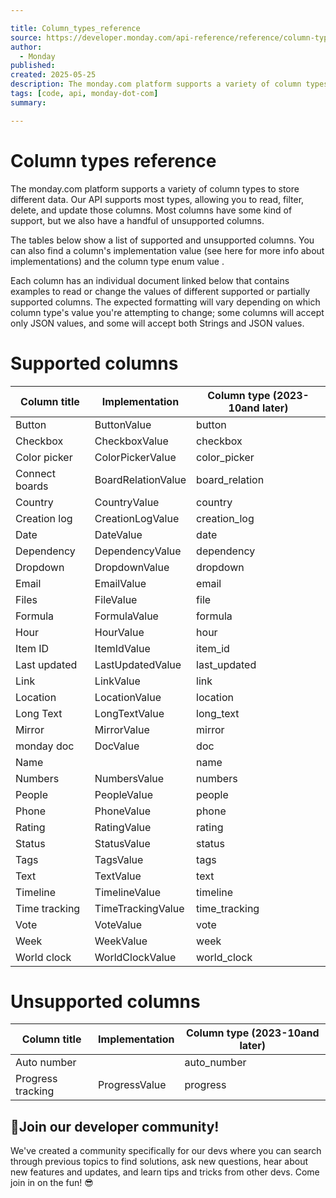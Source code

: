 ```yaml
---

title: Column_types_reference
source: https://developer.monday.com/api-reference/reference/column-types-reference
author:
  - Monday
published:
created: 2025-05-25
description: The monday.com platform supports a variety of column types to store different data. Our API supports most types, allowing you to read, filter, delete, and update those columns. Most columns have some kind of support, but we also have a handful of unsupported columns. The tables below show a list of ...
tags: [code, api, monday-dot-com]
summary:

---
```


# Column types reference

The monday.com platform supports a variety of column types to store different data. Our API supports most types, allowing you to read, filter, delete, and update those columns. Most columns have some kind of support, but we also have a handful of unsupported columns.

The tables below show a list of supported and unsupported columns. You can also find a column's implementation value (see here for more info about implementations) and the column type enum value .

Each column has an individual document linked below that contains examples to read or change the values of different supported or partially supported columns. The expected formatting will vary depending on which column type's value you're attempting to change; some columns will accept only JSON values, and some will accept both Strings and JSON values.

# Supported columns

Column title | Implementation | Column type (2023-10and later)
--- | --- | ---
Button | ButtonValue | button
Checkbox | CheckboxValue | checkbox
Color picker | ColorPickerValue | color_picker
Connect boards | BoardRelationValue | board_relation
Country | CountryValue | country
Creation log | CreationLogValue | creation_log
Date | DateValue | date
Dependency | DependencyValue | dependency
Dropdown | DropdownValue | dropdown
Email | EmailValue | email
Files | FileValue | file
Formula | FormulaValue | formula
Hour | HourValue | hour
Item ID | ItemIdValue | item_id
Last updated | LastUpdatedValue | last_updated
Link | LinkValue | link
Location | LocationValue | location
Long Text | LongTextValue | long_text
Mirror | MirrorValue | mirror
monday doc | DocValue | doc
Name |  | name
Numbers | NumbersValue | numbers
People | PeopleValue | people
Phone | PhoneValue | phone
Rating | RatingValue | rating
Status | StatusValue | status
Tags | TagsValue | tags
Text | TextValue | text
Timeline | TimelineValue | timeline
Time tracking | TimeTrackingValue | time_tracking
Vote | VoteValue | vote
Week | WeekValue | week
World clock | WorldClockValue | world_clock

# Unsupported columns

Column title | Implementation | Column type (2023-10and later)
--- | --- | ---
Auto number |  | auto_number
Progress tracking | ProgressValue | progress

## 📘Join our developer community!

We've created a community specifically for our devs where you can search through previous topics to find solutions, ask new questions, hear about new features and updates, and learn tips and tricks from other devs. Come join in on the fun! 😎

